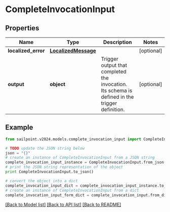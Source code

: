 # CompleteInvocationInput


## Properties

Name | Type | Description | Notes
------------ | ------------- | ------------- | -------------
**localized_error** | [**LocalizedMessage**](LocalizedMessage.md) |  | [optional] 
**output** | **object** | Trigger output that completed the invocation. Its schema is defined in the trigger definition. | [optional] 

## Example

```python
from sailpoint.v2024.models.complete_invocation_input import CompleteInvocationInput

# TODO update the JSON string below
json = "{}"
# create an instance of CompleteInvocationInput from a JSON string
complete_invocation_input_instance = CompleteInvocationInput.from_json(json)
# print the JSON string representation of the object
print CompleteInvocationInput.to_json()

# convert the object into a dict
complete_invocation_input_dict = complete_invocation_input_instance.to_dict()
# create an instance of CompleteInvocationInput from a dict
complete_invocation_input_form_dict = complete_invocation_input.from_dict(complete_invocation_input_dict)
```
[[Back to Model list]](../README.md#documentation-for-models) [[Back to API list]](../README.md#documentation-for-api-endpoints) [[Back to README]](../README.md)


